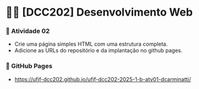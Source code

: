 # 🧑‍💻 [DCC202] Desenvolvimento Web 

###  📌 Atividade 02
- Crie uma página simples HTML com uma estrutura completa.
- Adicione as URLs do repositório e da implantação no github pages. 

### 👻 GitHub Pages
- https://ufjf-dcc202.github.io/ufjf-dcc202-2025-1-b-atv01-dcarminatti/